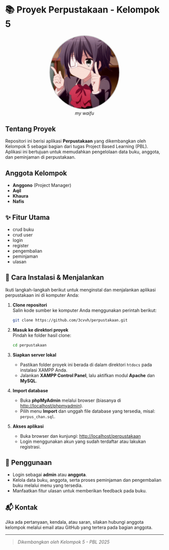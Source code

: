 # 📚 Proyek Perpustakaan - Kelompok 5

<p align="center">
  <img src="perpus.gif" alt="Demo Aplikasi" width="220" style="border-radius: 50%; border: 2px solid #ccc;"/><br>
  <em>my waifu</em>
</p>

## Tentang Proyek
Repositori ini berisi aplikasi **Perpustakaan** yang dikembangkan oleh Kelompok 5 sebagai bagian dari tugas Project Based Learning (PBL).  
Aplikasi ini bertujuan untuk memudahkan pengelolaan data buku, anggota, dan peminjaman di perpustakaan.

## Anggota Kelompok
- **Anggono** (Project Manager)
- **Aqil**
- **Khaura**
- **Nafis**

## ✨ Fitur Utama
- crud buku
- crud user
- login
- register
- pengembalian
- peminjaman
- ulasan

## 🚀 Cara Instalasi & Menjalankan

Ikuti langkah-langkah berikut untuk menginstal dan menjalankan aplikasi perpustakaan ini di komputer Anda:

1. **Clone repositori**
   <br>Salin kode sumber ke komputer Anda menggunakan perintah berikut:
   ```bash
   git clone https://github.com/3cvvh/perpustakaan.git
   ```

2. **Masuk ke direktori proyek**
   <br>Pindah ke folder hasil clone:
   ```bash
   cd perpustakaan
   ```

3. **Siapkan server lokal**
   - Pastikan folder proyek ini berada di dalam direktori `htdocs` pada instalasi XAMPP Anda.
   - Jalankan **XAMPP Control Panel**, lalu aktifkan modul **Apache** dan **MySQL**.

4. **Import database**
   - Buka **phpMyAdmin** melalui browser (biasanya di [http://localhost/phpmyadmin](http://localhost/phpmyadmin)).
   - Pilih menu **Import** dan unggah file database yang tersedia, misal: `perpus_chan.sql`.

5. **Akses aplikasi**
   - Buka browser dan kunjungi: [http://localhost/perpustakaan](http://localhost/perpustakaan)
   - Login menggunakan akun yang sudah terdaftar atau lakukan registrasi.

## 📝 Penggunaan

- Login sebagai **admin** atau **anggota**.
- Kelola data buku, anggota, serta proses peminjaman dan pengembalian buku melalui menu yang tersedia.
- Manfaatkan fitur ulasan untuk memberikan feedback pada buku.

## 📬 Kontak

Jika ada pertanyaan, kendala, atau saran, silakan hubungi anggota kelompok melalui email atau GitHub yang tertera pada bagian anggota.

---
> _Dikembangkan oleh Kelompok 5 - PBL 2025_
